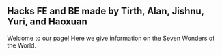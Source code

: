 <html>
    <title>7 Wonders of the World</title>
    <h2>Hacks FE and BE made by <strong>Tirth, Alan, Jishnu, Yuri, and Haoxuan</strong></h2>
    <p>Welcome to our page! Here we give information on the Seven Wonders of the World.</p>
    <style>

    </style>
    <script>
        
    </script>
</html>